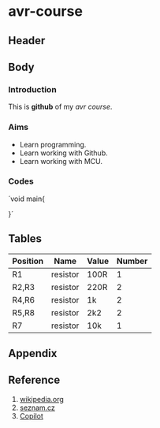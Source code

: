 # avr-course

## Header

## Body

### Introduction
This is __github__ of my _avr course_.

### Aims
* Learn programming.
* Learn working with Github.
* Learn working with MCU.

### Codes
´void main{

}´

## Tables
|Position|Name|Value|Number|
|---|---|---|---|
|R1|resistor|100R|1|
|R2,R3|resistor|220R|2|
|R4,R6|resistor|1k|2|
|R5,R8|resistor|2k2|2|
|R7|resistor|10k|1|

## Appendix

## Reference
1. [wikipedia.org](https://cs.wikipedia.org/wiki/Hlavn%C3%AD_strana)
2. [seznam.cz](https://www.seznam.cz/)
3. [Copilot](https://www.bing.com/chat?q=copilot&sendquery=1&FORM=SCCODX)
